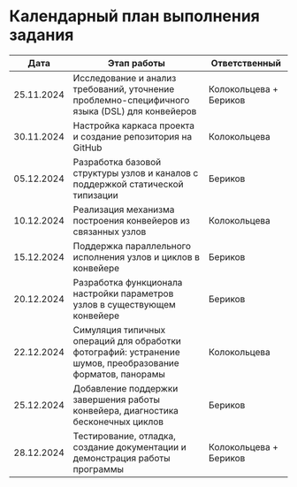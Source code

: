 # Календарный план выполнения задания

| Дата        | Этап работы                                                            | Ответственный          |
|-------------|------------------------------------------------------------------------|------------------------|
| 25.11.2024  | Исследование и анализ требований, уточнение проблемно-специфичного языка (DSL) для конвейеров | Колокольцева + Бериков |
| 30.11.2024  | Настройка каркаса проекта и создание репозитория на GitHub             | Колокольцева           |
| 05.12.2024  | Разработка базовой структуры узлов и каналов с поддержкой статической типизации | Бериков                |
| 10.12.2024  | Реализация механизма построения конвейеров из связанных узлов          | Колокольцева           |
| 15.12.2024  | Поддержка параллельного исполнения узлов и циклов в конвейере          | Бериков                |
| 20.12.2024  | Разработка функционала настройки параметров узлов в существующем конвейере | Бериков             |
| 22.12.2024  | Симуляция типичных операций для обработки фотографий: устранение шумов, преобразование форматов, панорамы | Колокольцева           |
| 25.12.2024  | Добавление поддержки завершения работы конвейера, диагностика бесконечных циклов | Бериков                |
| 28.12.2024  | Тестирование, отладка, создание документации и демонстрация работы программы | Колокольцева + Бериков |
